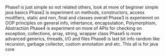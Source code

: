Phase1 is just simple so not related others, look at more of beginner simple java basics
Phase2 is experiment on methods, constructors, access modifiers, static and non, final and classes overall
Phase3 is experiemnt on OOP principles on general info, inhertance, encapsulation, Polymorphism, Abstraction
Phase4 is experiment on more of APIs for checking on exception, collections, array, string, wrapper class
Phase5 is more advanced generics, threads, I/O and files
Phase6 is last bit info random like recursion, garbage collector, custom annotation and etc. 
This all is for java core
